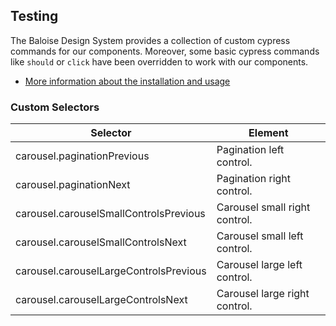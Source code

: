 ## Testing
 
The Baloise Design System provides a collection of custom cypress commands for our components. Moreover, some basic cypress commands like `should` or `click` have been overridden to work with our components.
 
- [More information about the installation and usage](?path=/docs/development-testing--page)
 
<!-- START: human documentation -->
 

 
<!-- END: human documentation -->
 
 
### Custom Selectors

| Selector                               | Element                       |
| -------------------------------------- | ----------------------------- |
| carousel.paginationPrevious            | Pagination left control.      |
| carousel.paginationNext                | Pagination right control.     |
| carousel.carouselSmallControlsPrevious | Carousel small right control. |
| carousel.carouselSmallControlsNext     | Carousel small left control.  |
| carousel.carouselLargeControlsPrevious | Carousel large left control.  |
| carousel.carouselLargeControlsNext     | Carousel large right control. |

